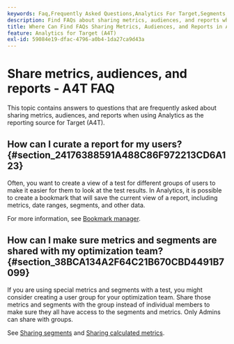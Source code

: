 ```yaml
---
keywords: Faq,Frequently Asked Questions,Analytics For Target,Segments,A4T,Share Reports
description: Find FAQs about sharing metrics, audiences, and reports when using Analytics for [!DNL Target] (A4T). A4T lets you use Analytics reporting for Adobe [!DNL Target] activities.
title: Where Can Find FAQs Sharing Metrics, Audiences, and Reports in A4T?
feature: Analytics for Target (A4T)
exl-id: 59084e19-dfac-4796-a0b4-1da27ca9d43a
---
```

# Share metrics, audiences, and reports - A4T FAQ

This topic contains answers to questions that are frequently asked about sharing metrics, audiences, and reports when using Analytics as the reporting source for Target (A4T).

## How can I curate a report for my users? {#section_24176388591A488C86F972213CD6A123}

Often, you want to create a view of a test for different groups of users to make it easier for them to look at the test results. In Analytics, it is possible to create a bookmark that will save the current view of a report, including metrics, date ranges, segments, and other data.

For more information, see [Bookmark manager](https://experienceleague.adobe.com/docs/analytics/analyze/reports-analytics/bookmarks.html).

## How can I make sure metrics and segments are shared with my optimization team? {#section_38BCA134A2F64C21B670CBD4491B7099}

If you are using special metrics and segments with a test, you might consider creating a user group for your optimization team. Share those metrics and segments with the group instead of individual members to make sure they all have access to the segments and metrics. Only Admins can share with groups.

See [Sharing segments](https://experienceleague.adobe.com/docs/analytics/components/segmentation/segmentation-workflow/t-seg-share.html) and [Sharing calculated metrics](https://experienceleague.adobe.com/docs/analytics/components/calculated-metrics/calcmetric-workflow/cm-sharing.html).

